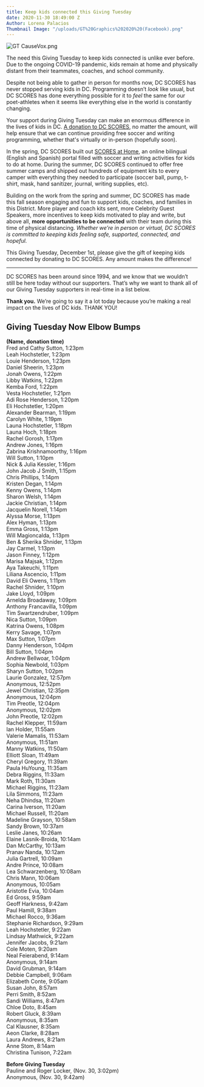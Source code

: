 ```yaml
---
title: Keep kids connected this Giving Tuesday
date: 2020-11-30 18:49:00 Z
Author: Lorena Palacios
Thumbnail Image: "/uploads/GT%20Graphics%202020%20(Facebook).png"
---
```


![GT CauseVox.png](/uploads/GT%20CauseVox.png)

The need this Giving Tuesday to keep kids connected is unlike ever before. Due to the ongoing COVID-19 pandemic, kids remain at home and physically distant from their teammates, coaches, and school community.





Despite not being able to gather in person for months now, DC SCORES has never stopped serving kids in DC. Programming doesn’t *look* like usual, but DC SCORES has done everything possible for it to *feel* the same for our poet-athletes when it seems like everything else in the world is constantly changing.

Your support during Giving Tuesday can make an enormous difference in the lives of kids in DC. [A donation to DC SCORES](www.givelocaltogether.org/team/dcscores), no matter the amount, will help ensure that we can continue providing free soccer and writing programming, whether that's virtually or in-person (hopefully soon).

In the spring, DC SCORES built out [SCORES at Home](https://families.dcscores.org/at-home-activities), an online bilingual (English and Spanish) portal filled with soccer and writing activities for kids to do at home. During the summer, DC SCORES continued to offer free summer camps and shipped out hundreds of equipment kits to every camper with everything they needed to participate (soccer ball, pump, t-shirt, mask, hand sanitizer, journal, writing supplies, etc).

Building on the work from the spring and summer, DC SCORES has made this fall season engaging and fun to support kids, coaches, and families in this District. More player and coach kits sent, more Celebrity Guest Speakers, more incentives to keep kids motivated to play and write, but above all, **more opportunities to be connected** with their team during this time of physical distancing. *Whether we’re in person or virtual, DC SCORES is committed to keeping kids feeling safe, supported, connected, and hopeful.*

This Giving Tuesday, December 1st, please give the gift of keeping kids connected by donating to DC SCORES. Any amount makes the difference!

---

DC SCORES has been around since 1994, and we know that we wouldn’t still be here today without our supporters. That’s why we want to thank all of our Giving Tuesday supporters in real-time in a list below.

**Thank you.** We’re going to say it a lot today because you’re making a real impact on the lives of DC kids. THANK YOU!


## Giving Tuesday Now Elbow Bumps

**(Name, donation time)** <br>
Fred and Cathy Sutton, 1:23pm <br>
Leah Hochstetler, 1:23pm <br>
Louie Henderson, 1:23pm <br>
Daniel Sheerin, 1:23pm <br>
Jonah Owens, 1:22pm <br>
Libby Watkins, 1:22pm <br>
Kemba Ford, 1:22pm <br>
Vesta Hochstetler, 1:21pm <br>
Adi Rose Henderson, 1:20pm <br>
Eli Hochstetler, 1:20pm <br>
Alexander Bearman, 1:19pm <br>
Carolyn White, 1:19pm <br>
Launa Hochstetler, 1:18pm <br>
Launa Hoch, 1:18pm <br>
Rachel Gorosh, 1:17pm <br>
Andrew Jones, 1:16pm <br>
Zabrina Krishnamoorthy, 1:16pm <br>
Will Sutton, 1:10pm <br>
Nick & Julia Kessler, 1:16pm <br>
John Jacob J Smith, 1:15pm <br>
Chris Phillips, 1:14pm <br>
Kristen Degan, 1:14pm <br>
Kenny Owens, 1:14pm <br>
Sharon Welsh, 1:14pm <br>
Jackie Christian, 1:14pm <br>
Jacquelin Norell, 1:14pm <br>
Alyssa Morse, 1:13pm <br>
Alex Hyman, 1:13pm <br>
Emma Gross, 1:13pm <br>
Will Magioncalda, 1:13pm <br>
Ben & Sherika Shnider, 1:13pm <br>
Jay Carmel, 1:13pm <br>
Jason Finney, 1:12pm <br>
Marisa Majsak, 1:12pm <br>
Aya Takeuchi, 1:11pm <br>
Liliana Ascencio, 1:11pm <br>
David Eli Owens, 1:11pm <br>
Rachel Shnider, 1:10pm <br>
Jake Lloyd, 1:09pm <br>
Arnelda Broadaway, 1:09pm <br>
Anthony Francavilla, 1:09pm <br>
Tim Swartzendruber, 1:09pm <br>
Nica Sutton, 1:09pm <br>
Katrina Owens, 1:08pm <br>
Kerry Savage, 1:07pm <br>
Max Sutton, 1:07pm <br>
Danny Henderson, 1:04pm <br>
Bill Sutton, 1:04pm <br>
Andrew Bellwoar, 1:04pm <br>
Sophia Newbold, 1:03pm <br>
Sharyn Sutton, 1:02pm <br>
Laurie Gonzalez, 12:57pm <br>
Anonymous, 12:52pm <br>
Jewel Christian, 12:35pm <br>
Anonymous, 12:04pm <br>
Tim Preotle, 12:04pm <br>
Anonymous, 12:02pm <br>
John Preotle, 12:02pm <br>
Rachel Klepper, 11:59am <br>
Ian Holder, 11:55am <br>
Valerie Mamalis, 11:53am <br>
Anonymous, 11:51am <br>
Manny Watkins, 11:50am <br>
Elliott Sloan, 11:49am <br>
Cheryl Gregory, 11:39am <br>
Paula HuYoung, 11:35am <br>
Debra Riggins, 11:33am <br>
Mark Roth, 11:30am <br>
Michael Riggins, 11:23am <br>
Lila Simmons, 11:23am <br>
Neha Dhindsa, 11:20am <br>
Carina Iverson, 11:20am <br>
Michael Russell, 11:20am <br>
Madeline Grayson, 10:58am <br>
Sandy Brown, 10:37am <br>
Leslie Janes, 10:26am <br>
Elaine Lasnik-Broida, 10:14am <br>
Dan McCarthy, 10:13am <br>
Pranav Nanda, 10:12am <br>
Julia Gartrell, 10:09am <br>
Andre Prince, 10:08am <br>
Lea Schwarzenberg, 10:08am <br>
Chris Mann, 10:06am <br>
Anonymous, 10:05am <br>
Aristotle Evia, 10:04am <br>
Ed Gross, 9:59am <br>
Geoff Harkness, 9:42am <br>
Paul Hamill, 9:38am <br>
Michael Rocco, 9:36am <br>
Stephanie Richardson, 9:29am <br>
Leah Hochstetler, 9:22am <br>
Lindsay Mathwick, 9:22am <br>
Jennifer Jacobs, 9:21am <br>
Cole Moten, 9:20am <br>
Neal Feierabend, 9:14am <br>
Anonymous, 9:14am <br>
David Grubman, 9:14am <br>
Debbie Campbell, 9:06am <br>
Elizabeth Conte, 9:05am <br>
Susan John, 8:57am <br>
Perri Smith, 8:52am <br>
Sandi Williams, 8:47am <br>
Chloe Doto, 8:45am <br>
Robert Gluck, 8:39am <br>
Anonymous, 8:35am <br>
Cal Klausner, 8:35am <br>
Aeon Clarke, 8:28am <br>
Laura Andrews, 8:21am <br>
Anne Stom, 8:14am <br>
Christina Tunison, 7:22am <br>

**Before Giving Tuesday** <br>
Pauline and Roger Locker, (Nov. 30, 3:02pm) <br>
Anonymous, (Nov. 30, 9:42am) <br>